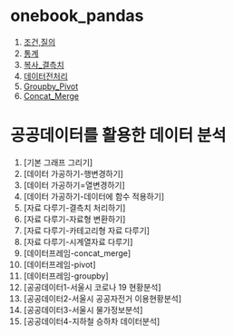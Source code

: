 # onebook_pandas

1. [조건,질의](조회_조건.ipynb)
2. [통계](통계.ipynb)
3. [복사_결측치](복사_결측치.ipynb)
4. [데이터전처리](데이터전처리.ipynb)
5. [Groupby_Pivot](Groupby_Pivot.ipynb)
6. [Concat_Merge](Concat_Merge.ipynb)

# 공공데이터를 활용한 데이터 분석

1. [기본 그래프 그리기]
2. [데이터 가공하기-행변경하기]
3. [데이터 가공하기=열변경하기]
4. [데이터 가공하기-데이터에 함수 적용하기]
5. [자료 다루기-결측치 처리하기]
6. [자료 다루기-자료형 변환하기]
7. [자료 다루기-카테고리형 자료 다루기]
8. [자료 다루기-시계열자료 다루기]
9. [데이터프레임-concat_merge]
10. [데이터프레임-pivot]
11. [데이터프레임-groupby]
12. [공공데이터1-서울시 코로나 19 현황분석]
13. [공공데이터2-서울시 공공자전거 이용현황분석]
14. [공공데이터3-서울시 물가정보분석]
15. [공공데이터4-지하철 승하차 데이터분석]
